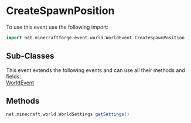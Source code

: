 # CreateSpawnPosition

To use this event use the following import:
```groovy
import net.minecraftforge.event.world.WorldEvent.CreateSpawnPosition
```

## Sub-Classes
This event extends the following events and can use all their methods and fields: <br>
[WorldEvent](../world_event/world_event.md)

## Methods
```groovy
net.minecraft.world.WorldSettings getSettings()
```
